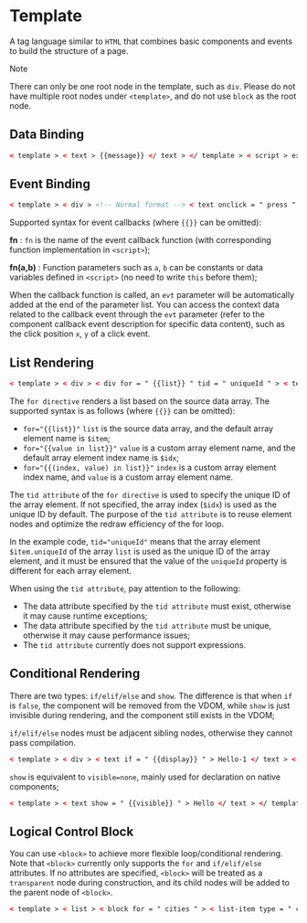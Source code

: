 <!-- 源地址: https://iot.mi.com/vela/quickapp/en/guide/framework/template/ -->

# Template

A tag language similar to `HTML` that combines basic components and events to build the structure of a page.

Note

There can only be one root node in the template, such as `div`. Please do not have multiple root nodes under `<template>`, and do not use `block` as the root node.

## Data Binding
```html
< template > < text > {{message}} </ text > </ template > < script > export default { // The data model of the page-level component affects the override mechanism of the incoming data: properties defined within `private` are not allowed to be overridden. private : { message : 'Hello' } } </ script >
```

## Event Binding
```html
< template > < div > <!-- Normal format --> < text onclick = " press " > </ text > <!-- Shorthand --> < text @click = " press " > </ text > </ div > </ template > < script > export default { press (e) { this.title = 'Hello' } } </ script >
```

Supported syntax for event callbacks (where `{{}}` can be omitted):

**fn** : `fn` is the name of the event callback function (with corresponding function implementation in `<script>`);

**fn(a,b)** : Function parameters such as `a`, `b` can be constants or data variables defined in `<script>` (no need to write `this` before them);

When the callback function is called, an `evt` parameter will be automatically added at the end of the parameter list. You can access the context data related to the callback event through the `evt` parameter (refer to the component callback event description for specific data content), such as the click position `x`, `y` of a click event.

## List Rendering
```html
< template > < div > < div for = " {{list}} " tid = " uniqueId " > < text > {{$idx}} </ text > < text > {{$item.uniqueId}} </ text > </ div > </ div > </ template > < script > export default { // The data model of the page-level component affects the override mechanism of the incoming data: properties defined within `private` are not allowed to be overridden. private : { list : [ { uniqueId : 1 } , { uniqueId : 2 } ] } } </ script >
```

The `for directive` renders a list based on the source data array. The supported syntax is as follows (where `{{}}` can be omitted):

  * `for="{{list}}"` `list` is the source data array, and the default array element name is `$item`;
  * `for="{{value in list}}"` `value` is a custom array element name, and the default array element index name is `$idx`;
  * `for="{{(index, value) in list}}"` `index` is a custom array element index name, and `value` is a custom array element name.

The `tid attribute` of the `for directive` is used to specify the unique ID of the array element. If not specified, the array index (`$idx`) is used as the unique ID by default. The purpose of the `tid attribute` is to reuse element nodes and optimize the redraw efficiency of the for loop.

In the example code, `tid="uniqueId"` means that the array element `$item.uniqueId` of the array `list` is used as the unique ID of the array element, and it must be ensured that the value of the `uniqueId` property is different for each array element.

When using the `tid attribute`, pay attention to the following:

  * The data attribute specified by the `tid attribute` must exist, otherwise it may cause runtime exceptions;
  * The data attribute specified by the `tid attribute` must be unique, otherwise it may cause performance issues;
  * The `tid attribute` currently does not support expressions.

## Conditional Rendering

There are two types: `if/elif/else` and `show`. The difference is that when `if` is `false`, the component will be removed from the VDOM, while `show` is just invisible during rendering, and the component still exists in the VDOM;

`if/elif/else` nodes must be adjacent sibling nodes, otherwise they cannot pass compilation.
```html
< template > < div > < text if = " {{display}} " > Hello-1 </ text > < text elif = " {{display}} " > Hello-2 </ text > < text else > Hello-3 </ text > </ div > </ template > < script > export default { // The data model of the page-level component affects the override mechanism of the incoming data: properties defined within `private` are not allowed to be overridden. private : { display : false } } </ script >
```

`show` is equivalent to `visible=none`, mainly used for declaration on native components;
```html
< template > < text show = " {{visible}} " > Hello </ text > </ template > < script > export default { // The data model of the page-level component affects the override mechanism of the incoming data: properties defined within `private` are not allowed to be overridden. private : { visible : false } } </ script >
```

## Logical Control Block

You can use `<block>` to achieve more flexible loop/conditional rendering. Note that `<block>` currently only supports the `for` and `if/elif/else` attributes. If no attributes are specified, `<block>` will be treated as a `transparent` node during construction, and its child nodes will be added to the parent node of `<block>`.
```html
< template > < list > < block for = " cities " > < list-item type = " city " > < text > {{$item.name}} </ text > </ list-item > < list-item type = " spot " for = " $item.spots " > < text > {{$item.address}} </ text > </ list-item > </ block > </ list > </ template > < script > export default { // The data model of the page-level component affects the override mechanism of the incoming data: properties defined within `private` are not allowed to be overridden. private : { cities : [ { name : 'beijing' , spots : [ { address : 'XXX' } ] } , { name : 'shanghai' , spots : [ { address : 'XXX' } , { address : 'XXX' } ] } ] } } </ script >
```
